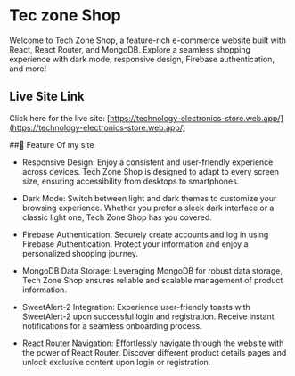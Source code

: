 # Tec zone Shop
Welcome to Tech Zone Shop, a feature-rich e-commerce website built with React, React Router, and MongoDB. Explore a seamless shopping experience with dark mode, responsive design, Firebase authentication, and more!

## Live Site Link

Click here for the live site: [https://technology-electronics-store.web.app/](https://technology-electronics-store.web.app/)


##🚩 Feature Of my site
- Responsive Design: Enjoy a consistent and user-friendly experience across devices. Tech Zone Shop is designed to adapt to every screen size, ensuring accessibility from desktops to smartphones.

- Dark Mode: Switch between light and dark themes to customize your browsing experience. Whether you prefer a sleek dark interface or a classic light one, Tech Zone Shop has you covered.

- Firebase Authentication: Securely create accounts and log in using Firebase Authentication. Protect your information and enjoy a personalized shopping journey.

- MongoDB Data Storage: Leveraging MongoDB for robust data storage, Tech Zone Shop ensures reliable and scalable management of product information.

- SweetAlert-2 Integration: Experience user-friendly toasts with SweetAlert-2 upon successful login and registration. Receive instant notifications for a seamless onboarding process.

- React Router Navigation: Effortlessly navigate through the website with the power of React Router. Discover different product details pages and unlock exclusive content upon login or registration.
